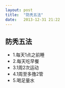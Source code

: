 ```yaml
---
layout: post
title:  "防秃五法"
date:   2013-12-31 21:22
---
```


防秃五法
---------------

- 1.每天1点之前睡
- 2.每天吃早餐
- 3.1周2次运动
- 4.1周至多撸2管
- 5.喝足量水
